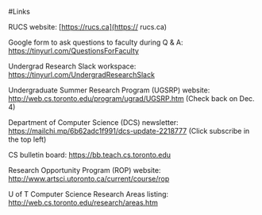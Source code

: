 #Links



RUCS website: [https://rucs.ca](https:// rucs.ca)



Google form to ask questions to faculty during Q & A: https://tinyurl.com/QuestionsForFaculty



Undergrad Research Slack workspace: https://tinyurl.com/UndergradResearchSlack



Undergraduate Summer Research Program (UGSRP) website: http://web.cs.toronto.edu/program/ugrad/UGSRP.htm (Check back on Dec. 4)



Department of Computer Science (DCS) newsletter: https://mailchi.mp/6b62adc1f991/dcs-update-2218777 (Click subscribe in the top left)



CS bulletin board: https://bb.teach.cs.toronto.edu



Research Opportunity Program (ROP) website: http://www.artsci.utoronto.ca/current/course/rop



U of T Computer Science Research Areas listing: http://web.cs.toronto.edu/research/areas.htm


